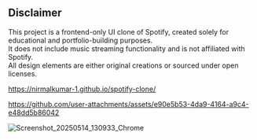 ## Disclaimer

This project is a frontend-only UI clone of Spotify, created solely for educational and portfolio-building purposes.  
It does not include music streaming functionality and is not affiliated with Spotify.  
All design elements are either original creations or sourced under open licenses.

 https://nirmalkumar-1.github.io/spotify-clone/

https://github.com/user-attachments/assets/e90e5b53-4da9-4164-a9c4-e48dd5b86042

![Screenshot_20250514_130933_Chrome](https://github.com/user-attachments/assets/309ba337-297a-4e66-a3c2-9f4835b3a3e8)
